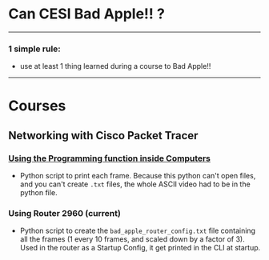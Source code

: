 # Can CESI Bad Apple!! ?

---

### 1 simple rule:
- use at least 1 thing learned during a course to Bad Apple!!


---
# Courses
## Networking with Cisco Packet Tracer
### [Using the Programming function inside Computers](https://www.youtube.com/watch?v=WIxQzp-jLYk)
- Python script to print each frame. Because this python can't open files, and you can't create `.txt` files, the whole ASCII video had to be in the python file.
### Using Router 2960 (current)
- Python script to create the `bad_apple_router_config.txt` file containing all the frames (1 every 10 frames, and scaled down by a factor of 3). Used in the router as a Startup Config, it get printed in the CLI at startup. 
